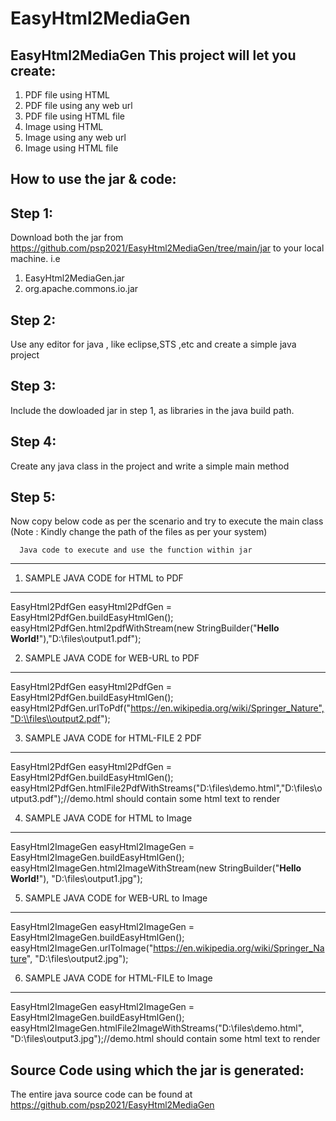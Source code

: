# EasyHtml2MediaGen
EasyHtml2MediaGen
This project will let you create:
------------------------
1. PDF file using HTML
2. PDF file using any web url
3. PDF file using HTML file
4. Image using HTML
5. Image using any web url
6. Image using HTML file



How to use the jar & code:
---------------------------------------------------------------------------------------------------------------------------------
Step 1: 
--------------------------
Download both the jar from https://github.com/psp2021/EasyHtml2MediaGen/tree/main/jar to your local machine. i.e
1. EasyHtml2MediaGen.jar
2. org.apache.commons.io.jar

Step 2: 
--------------------------
Use any editor for java , like eclipse,STS ,etc and create a simple java project

Step 3: 
--------------------------
Include the dowloaded jar in step 1, as libraries in the java build path.

Step 4: 
--------------------------
Create any java class in the project and write a simple main method

Step 5: 
--------------------------
Now copy below code as per the scenario and try to execute the main class (Note : Kindly change the path of the files as per your system)

      Java code to execute and use the function within jar
-------------------------------------------------------------------------------------------------
1. SAMPLE JAVA CODE for HTML to PDF
-----------------------------------------------------------------------------------------------------------------
EasyHtml2PdfGen easyHtml2PdfGen = 		EasyHtml2PdfGen.buildEasyHtmlGen();
easyHtml2PdfGen.html2pdfWithStream(new StringBuilder("<b>Hello World!</b>"),"D:\\files\\output1.pdf");

2. SAMPLE JAVA CODE for WEB-URL to PDF
-----------------------------------------------------------------------------------------------------------------
EasyHtml2PdfGen easyHtml2PdfGen = 		EasyHtml2PdfGen.buildEasyHtmlGen();
easyHtml2PdfGen.urlToPdf("https://en.wikipedia.org/wiki/Springer_Nature","D:\\files\\output2.pdf");

3. SAMPLE JAVA CODE for HTML-FILE 2 PDF
-----------------------------------------------------------------------------------------------------------------
EasyHtml2PdfGen easyHtml2PdfGen = 		EasyHtml2PdfGen.buildEasyHtmlGen();
easyHtml2PdfGen.htmlFile2PdfWithStreams("D:\\files\\demo.html","D:\\files\\output3.pdf");//demo.html should contain some html text to render


4. SAMPLE JAVA CODE for HTML to Image
-----------------------------------------------------------------------------------------------------------------
EasyHtml2ImageGen easyHtml2ImageGen = EasyHtml2ImageGen.buildEasyHtmlGen();
easyHtml2ImageGen.html2ImageWithStream(new StringBuilder("<b>Hello World!</b>"), "D:\\files\\output1.jpg");


5. SAMPLE JAVA CODE for WEB-URL to Image
-----------------------------------------------------------------------------------------------------------------
EasyHtml2ImageGen easyHtml2ImageGen = EasyHtml2ImageGen.buildEasyHtmlGen();
easyHtml2ImageGen.urlToImage("https://en.wikipedia.org/wiki/Springer_Nature", "D:\\files\\output2.jpg");


6. SAMPLE JAVA CODE for HTML-FILE to Image
-----------------------------------------------------------------------------------------------------------------
EasyHtml2ImageGen easyHtml2ImageGen = EasyHtml2ImageGen.buildEasyHtmlGen();
easyHtml2ImageGen.htmlFile2ImageWithStreams("D:\\files\\demo.html", "D:\\files\\output3.jpg");//demo.html should contain some html text to render



Source Code using which the jar is generated:
------------------------------------------------
The entire java source code can be found at https://github.com/psp2021/EasyHtml2MediaGen
